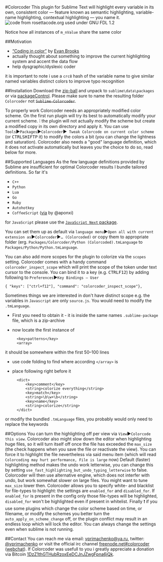 #Colorcoder
This plugin for Sublime Text will highlight every variable in its own, consistent color — feature known as semantic highlighting, variable-name highlighting, contextual highlighting — you name it.
![code from rosettacode.org used under GNU FDL 1.2](https://dl.dropboxusercontent.com/u/14672987/site/colorcoder/colorcoder.png)

Notice how all instances of `m_nValue` share the same color

##Motivation
 - [“Coding in color”](https://medium.com/p/3a6db2743a1e/) by [Evan Brooks](https://medium.com/@evnbr)
 - actually thought about something to improve the current highlighting system and accent the data flow
 - help dysgraphic/dyslexic coder

it is important to note i use a `crc8` hash of the variable name to give similar named variables distinct colors to improve typo recognition

##Installation
Download the [zip-ball](https://github.com/vprimachenko/Sublime-Colorcoder/archive/master.zip) and unpack to `sublime\data\packages` or via [packageControl](https://sublime.wbond.net/). Please make sure to name the resulting folder `Colorcoder` not ~~`Sublime-Colorcoder`~~.

To properly work Colorcoder needs an appropriately modified color scheme. On the first run plugin will try its best to automatically modify your current scheme. :grey_exclamation: the plugin will not actually modify the scheme but create a modified copy in its own directory and apply it. 
You can use `Tools`▶`Packages`▶`Colorcoder`▶` Tweak Colorcode on current color scheme` (or <kbd>CTRL</kbd><kbd>SHIFT</kbd><kbd>P</kbd> it) to modify the colors a bit (you can change the lightness and saturation).
Colorcoder also needs a "good" language definition, which it does not activate automatically but leaves you the choice to do so, read below for more.

##Supported Languages
As the few language definitions provided by Sublime are insufficient for optimal Colorcoder results I bundle tailored definitions. So far it's

 - `C++`
 - `Python`
 - `Lua`
 - `Go`
 - `Ruby`
 - `Autohotkey`
 - `CoffeeScript` ([via](https://github.com/aponxi/sublime-better-coffeescript/blob/master/CoffeeScript.tmLanguage) by @aponxi)

for `JavaScript` please use the [`JavaScript Next` package](https://github.com/Benvie/JavaScriptNext.tmLanguage).

You can set them up as default via `language menu`▶`Open all with current extension as`▶`Colorcoder`▶`… (Colorcoded)` or copy them to appropriate folder (erg. `Packages/Colorcoder/Python (Colorcoded).tmLanguage` to `Packages/Python/Python.tmLanguage`.

 You can also add more scopes for the plugin to colorize via the `scopes` setting. Colorcoder comes with a handy command `colorcoder_inspect_scope` which will print the scope of the token under text cursor to the console. You can bind it to a key (e.g. <kbd>CTRL</kbd><kbd>F12</kbd>) by adding following to `Preferences`▶`Key Bindings – User`

	{ "keys": ["ctrl+f12"], "command": "colorcoder_inspect_scope"},

Sometimes things we are interested in don't have distinct scope e.g. the variables in `Javascript` are only `source.js`. You would need to modify the `.tmLanguage`.

- First you need to obtain it - it is inside the same names `.sublime-package` file, which is a zip-archive
- now locate the first instance of

		<key>patterns</key>
		<array>

it should be somewhere within the first 50–100 lines
- use code folding to find where according `</array>` is
- place following right before it

		<dict>
			<key>comment</key>
			<string>colorize everything</string>
			<key>match</key>
			<string>\b\w+\b</string>
			<key>name</key>
			<string>colorize</string>
		</dict>

or modify the bundled `.tmLanguage` files, you probably would only need to replace the keywords

##Options
You can turn the highlighting off per view via `View`▶`Colorcode this view`.
Colorcoder also might slow down the editor when highlighting huge files, so it will turn itself off once the file has exceeded the `max_size` (the check happens when you save the file or reactivate the view). You can force it to highlight the file nevertheless via said menu item (which will read `Colorcoding may hurt performance, File is large` now)
Default (faster) highlighting method makes the undo work letterwise, you can change this by setting `use_fast_highlighting_but_undo_typing_letterwise` to false. Colorcoder will then use alternative engine, which does not interfer with undo, but work somewhat slower on large files. You might want to tune `max_size` lower then.
Colorcoder allows you to specify white- and blacklist for file-types to highlight: the settings are `enabled_for` and `disabled_for`. If `enabled_for` is present in the config only those file-types will be highlighted, `disabled_for` won't be highlighted even if present in whitelist.
Finally :exclamation: if you use some plugins which change the color scheme based on time, or filename, or modify the schemes you better turn the `auto_apply_on_scheme_change` off, or the plugin conflict may result in an endless loop which will lock the editor. You can always change the settings even when sublime is not running.

##Contact
You can reach me via email: [vprimachenko@ya.ru](mailto:vprimachenko@ya.ru), twitter: [@vprimachenko](https://twitter.com/vprimachenko) or visit the official irc channel [freenode.net#colorcoder](irc://irc.freenode.net/colorcoder) ([webchat](http://webchat.freenode.net/?channels=colorcoder)). If Colorcoder was usefull to you i greatly appreciate a donation via Bitcoin [1DzZ1thGTHubRzoxEeDCJnJZwgFpna6jQk](bitcoin:1DzZ1thGTHubRzoxEeDCJnJZwgFpna6jQk).
